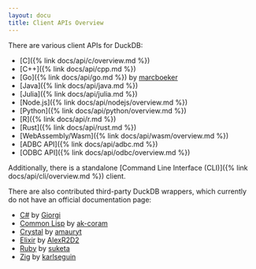 ```yaml
---
layout: docu
title: Client APIs Overview
---
```


There are various client APIs for DuckDB:

* [C]({% link docs/api/c/overview.md %})
* [C++]({% link docs/api/cpp.md %})
* [Go]({% link docs/api/go.md %}) by [marcboeker](https://github.com/marcboeker)
* [Java]({% link docs/api/java.md %})
* [Julia]({% link docs/api/julia.md %})
* [Node.js]({% link docs/api/nodejs/overview.md %})
* [Python]({% link docs/api/python/overview.md %})
* [R]({% link docs/api/r.md %})
* [Rust]({% link docs/api/rust.md %})
* [WebAssembly/Wasm]({% link docs/api/wasm/overview.md %})
* [ADBC API]({% link docs/api/adbc.md %})
* [ODBC API]({% link docs/api/odbc/overview.md %})

Additionally, there is a standalone [Command Line Interface (CLI)]({% link docs/api/cli/overview.md %}) client.

There are also contributed third-party DuckDB wrappers, which currently do not have an official documentation page:

* [C#](https://github.com/Giorgi/DuckDB.NET) by [Giorgi](https://github.com/Giorgi)
* [Common Lisp](https://github.com/ak-coram/cl-duckdb) by [ak-coram](https://github.com/ak-coram)
* [Crystal](https://github.com/amauryt/crystal-duckdb) by [amauryt](https://github.com/amauryt)
* [Elixir](https://github.com/AlexR2D2/duckdbex) by [AlexR2D2](https://github.com/AlexR2D2/duckdbex)
* [Ruby](https://github.com/suketa/ruby-duckdb) by [suketa](https://github.com/suketa)
* [Zig](https://github.com/karlseguin/zuckdb.zig) by [karlseguin](https://github.com/karlseguin)
